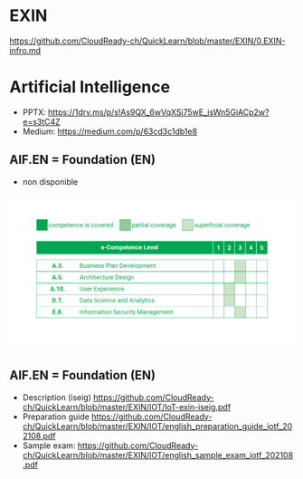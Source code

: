 # EXIN
https://github.com/CloudReady-ch/QuickLearn/blob/master/EXIN/0.EXIN-infro.md
# Artificial Intelligence
* PPTX: https://1drv.ms/p/s!As9QX_6wVqXSi75wE_isWn5GiACp2w?e=s3tC4Z
* Medium: https://medium.com/p/63cd3c1db1e8

## AIF.EN = Foundation (EN)
* non disponible

![e-CF](https://github.com/CloudReady-ch/QuickLearn/blob/master/EXIN/IOT/e-CF_mapping_IOTF.png)

## AIF.EN = Foundation (EN)
* Description (iseig) https://github.com/CloudReady-ch/QuickLearn/blob/master/EXIN/IOT/IoT-exin-iseig.pdf
* Preparation guide https://github.com/CloudReady-ch/QuickLearn/blob/master/EXIN/IOT/english_preparation_guide_iotf_202108.pdf
* Sample exam: https://github.com/CloudReady-ch/QuickLearn/blob/master/EXIN/IOT/english_sample_exam_iotf_202108.pdf

